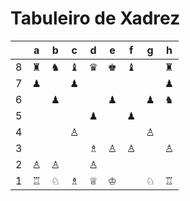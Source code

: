 # Tabuleiro de Xadrez

|   | a | b | c | d | e | f | g | h |
|---|---|---|---|---|---|---|---|---|
| 8 | ♜ | ♞ | ♝ | ♛ | ♚ | ♝ |   | ♜ |
| 7 | ♟ |   | ♟ |   |   |   |   | ♟ |
| 6 |   | ♟ |   |   | ♟ |   | ♟ | ♞ |
| 5 |   |   |   | ♟ |   | ♟ |   |   |
| 4 |   |   | ♙ |   |   |   | ♙ |   |
| 3 |   |   |   | ♗ | ♙ | ♙ |   | ♙ |
| 2 | ♙ | ♙ |   | ♙ |   |   |   |   |
| 1 | ♖ | ♘ | ♗ | ♕ | ♔ |   | ♘ | ♖ |
